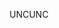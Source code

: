 <span data-ttu-id="8e06a-101">UNC</span><span class="sxs-lookup"><span data-stu-id="8e06a-101">UNC</span></span>